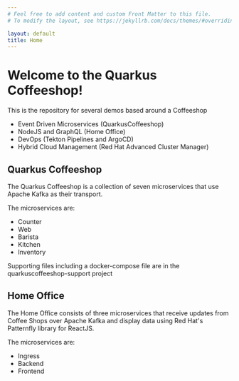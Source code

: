 ```yaml
---
# Feel free to add content and custom Front Matter to this file.
# To modify the layout, see https://jekyllrb.com/docs/themes/#overriding-theme-defaults

layout: default
title: Home
---
```


<h1>Welcome to the Quarkus Coffeeshop!</h1>
<p>This is the repository for several demos based around a Coffeeshop</p>
<ul>
<li>Event Driven Microservices (QuarkusCoffeeshop)</li>
<li>NodeJS and GraphQL (Home Office)</li>
<li>DevOps (Tekton Pipelines and ArgoCD)</li>
<li>Hybrid Cloud Management (Red Hat Advanced Cluster Manager)</li>
</ul>
<h2>Quarkus Coffeeshop</h2>
<p>The Quarkus Coffeeshop is a collection of seven microservices that use Apache Kafka as their transport.<p>
<p>The microservices are:
<ul>
<li>Counter</li>
<li>Web</li>
<li>Barista</li>
<li>Kitchen</li>
<li>Inventory</li>
</ul>
</p>
<p>Supporting files including a docker-compose file are in the quarkuscoffeeshop-support project</p>
<h2>Home Office</h2>
<p>The Home Office consists of three microservices that receive updates from Coffee Shops over Apache Kafka and display data using Red Hat's Patternfly library for ReactJS.<p>
<p>The microservices are:
<ul>
<li>Ingress</li>
<li>Backend</li>
<li>Frontend</li>
</ul>
